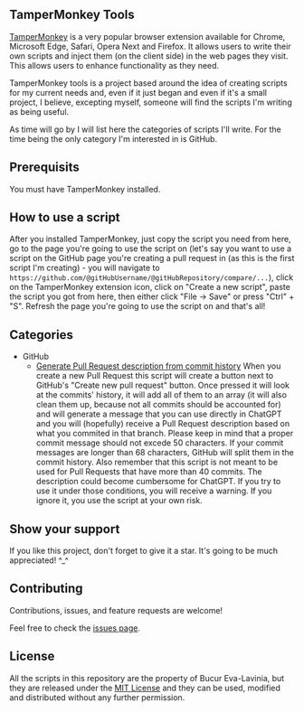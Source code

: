 ## TamperMonkey Tools

[TamperMonkey](https://www.tampermonkey.net/) is a very popular browser extension
available for Chrome, Microsoft Edge, Safari, Opera Next and Firefox. It allows users
to write their own scripts and inject them (on the client side) in the web pages they
visit. This allows users to enhance functionality as they need.

TamperMonkey tools is a project based around the idea of creating scripts for
my current needs and, even if it just began and even if it's a small project, I believe,
excepting myself, someone will find the scripts I'm writing as being useful.

As time will go by I will list here the categories of scripts I'll write.
For the time being the only category I'm interested in is GitHub.

## Prerequisits

You must have TamperMonkey installed.

## How to use a script

After you installed TamperMonkey, just copy the script you need from here, go to the page
you're going to use the script on (let's say you want to use a script on the GitHub page
you're creating a pull request in (as this is the first script I'm creating) - you will
navigate to `https://github.com/@gitHubUsername/@gitHubRepository/compare/...`), click on
the TamperMonkey extension icon, click on "Create a new script", paste the script you got
from here, then either click "File -> Save" or press "Ctrl" + "S". Refresh the page you're
going to use the script on and that's all!

## Categories

- GitHub
  -  [Generate Pull Request description from commit history](./GitHub/pullRequestDescriptionGenerator.js)
  	When you create a new Pull Request this script will create a button next to GitHub's "Create new pull request" button. Once pressed it will look at the commits' history, it will add all of them to an array (it will also clean them up, because not all commits should be accounted for) and will generate a message that you can use directly in ChatGPT and you will (hopefully) receive a Pull Request description based on what you commited in that branch. Please keep in mind that a proper commit message should not excede 50 characters. If your commit messages are longer than 68 characters, GitHub will split them in the commit history. Also remember that this script is not meant to be used for Pull Requests that have more than 40 commits. The description could become cumbersome for ChatGPT. If you try to use it under those conditions, you will receive a warning. If you ignore it, you use the script at your own risk.

## Show your support

If you like this project, don't forget to give it a star. It's going to be much appreciated! ^\_^

## Contributing

Contributions, issues, and feature requests are welcome!

Feel free to check the [issues page](../../issues/).

## License

All the scripts in this repository are the property of Bucur Eva-Lavinia, but they are released under the [MIT License](./LICENSE) and they can be used, modified and distributed without any further permission.
